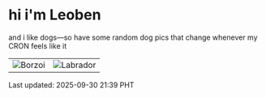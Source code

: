 # hi i'm Leoben

and i like dogs—so have some random dog pics that change whenever my CRON feels like it

|  |  |
|--------|----------|
| ![Borzoi](https://random-dog-vercel.vercel.app/api/random-borzoi?v=1759239569) | ![Labrador](https://random-dog-vercel.vercel.app/api/random-labrador?v=1759239569) |

Last updated: 2025-09-30 21:39 PHT
